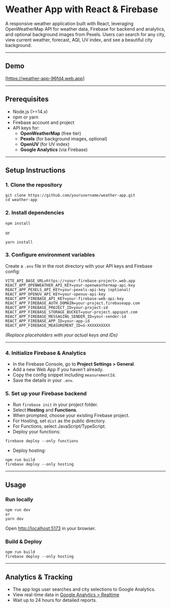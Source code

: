 # Weather App with React & Firebase

A responsive weather application built with React, leveraging OpenWeatherMap API for weather data, Firebase for backend and analytics, and optional background images from Pexels. Users can search for any city, view current weather, forecast, AQI, UV index, and see a beautiful city background.

---

## Demo

[https://weather-app-96fd4.web.app]

---

## Prerequisites

- Node.js (>=14.x)
- npm or yarn
- Firebase account and project
- API keys for:
  - **OpenWeatherMap** (free tier)
  - **Pexels** (for background images, optional)
  - **OpenUV** (for UV index)
  - **Google Analytics** (via Firebase)

---

## Setup Instructions

### 1. Clone the repository

```
git clone https://github.com/yourusername/weather-app.git
cd weather-app
```

### 2. Install dependencies

```
npm install
```
or
```
yarn install
```

### 3. Configure environment variables

Create a `.env` file in the root directory with your API keys and Firebase config:

```
VITE_API_BASE_URL=https://<your-firebase-project>.web.app
REACT_APP_OPENWEATHER_API_KEY=your-openweathermap-api-key
REACT_APP_PEXELS_API_KEY=your-pexels-api-key (optional)
REACT_APP_OPENUV_API_KEY=your-openuv-api-key
REACT_APP_FIREBASE_API_KEY=your-firebase-web-api-key
REACT_APP_FIREBASE_AUTH_DOMAIN=your-project.firebaseapp.com
REACT_APP_FIREBASE_PROJECT_ID=your-project-id
REACT_APP_FIREBASE_STORAGE_BUCKET=your-project.appspot.com
REACT_APP_FIREBASE_MESSAGING_SENDER_ID=your-sender-id
REACT_APP_FIREBASE_APP_ID=your-app-id
REACT_APP_FIREBASE_MEASUREMENT_ID=G-XXXXXXXXXX
```

*(Replace placeholders with your actual keys and IDs)*

---

### 4. Initialize Firebase & Analytics

- In the Firebase Console, go to **Project Settings > General**.
- Add a new Web App if you haven't already.
- Copy the config snippet including `measurementId`.
- Save the details in your `.env`.

### 5. Set up your Firebase backend

- Run `firebase init` in your project folder.
- Select **Hosting** and **Functions**.
- When prompted, choose your existing Firebase project.
- For Hosting, set `dist` as the public directory.
- For Functions, select JavaScript/TypeScript.
- Deploy your functions:

```
firebase deploy --only functions
```

- Deploy hosting:

```
npm run build
firebase deploy --only hosting
```

---

## Usage

### Run locally

```
npm run dev
or
yarn dev
```

Open [http://localhost:5173](http://localhost:5173) in your browser.

### Build & Deploy

```
npm run build
firebase deploy --only hosting
```

---

## Analytics & Tracking

- The app logs user searches and city selections to Google Analytics.
- View real-time data in [Google Analytics > Realtime](https://analytics.google.com/analytics/web/#/realtime)
- Wait up to 24 hours for detailed reports.

